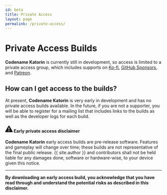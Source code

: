 ```yaml
---
id: beta
title: Private Access
layout: page
permalink: /private-access/
---
```


# Private Access Builds

**Codename Katorin** is currently still in development, so access is limited to a private
access group, which includes supports on [Ko-fi](https://ko-fi.com/marquiskurt),
[GitHub Sponsors](https://github.com/alicerunsonfedora), and 
[Patreon](https://patreon.com/marquiskurt).

## How can I get access to the builds?

At present, **Codename Katorin** is very early in development and has no private access
builds available. In the future, if you are not a supporter, you will be able to register
for a mailing list that includes links to the builds as well as the developer logs for 
each build.

<div class="alert alert-warning my-4" role="alert">
    <h4 class="alert-heading d-flex align-items-center">
    <svg xmlns="http://www.w3.org/2000/svg" width="24" height="24" fill="currentColor" 
        class="bi bi-exclamation-triangle-fill flex-shrink-0 me-2" viewBox="0 0 16 16">
        <path d="M8.982 1.566a1.13 1.13 0 0 0-1.96 0L.165 13.233c-.457.778.091 1.767.98 1.767h13.713c.889 0 1.438-.99.98-1.767L8.982 1.566zM8 5c.535 0 .954.462.9.995l-.35 3.507a.552.552 0 0 1-1.1 0L7.1 5.995A.905.905 0 0 1 8 5zm.002 6a1 1 0 1 1 0 2 1 1 0 0 1 0-2z"/>
    </svg>
        Early private access disclaimer
    </h4>
  <p>
    <b>Codename Katorin</b> early access builds are pre-release software. Features and
    gameplay will change over time; these builds are not representative of the final
    public release. {{ site.author }} and contributors shall not be held liable for any
    damages done, software or hardware-wise, to your device given this notice.
  </p>
  <hr>
  <p class="mb-0">
    <b>
        By downloading an early access build, you acknowledge that you have read through 
        and understand the potential risks as described in this disclaimer.
    </b>
</p>
</div>